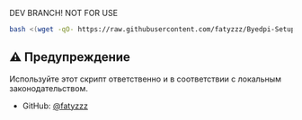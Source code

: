 DEV BRANCH! NOT FOR USE

```bash
bash <(wget -qO- https://raw.githubusercontent.com/fatyzzz/Byedpi-Setup/refs/heads/dev/install.sh)
```

## ⚠️ Предупреждение

Используйте этот скрипт ответственно и в соответствии с локальным законодательством.

- GitHub: [@fatyzzz](https://github.com/fatyzzz)

